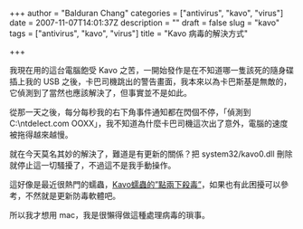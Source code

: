 +++
author = "Balduran Chang"
categories = ["antivirus", "kavo", "virus"]
date = 2007-11-07T14:01:37Z
description = ""
draft = false
slug = "kavo"
tags = ["antivirus", "kavo", "virus"]
title = "Kavo 病毒的解決方式"

+++


我現在用的這台電腦飽受 Kavo 之苦，一開始發作是在不知道哪一隻該死的隨身碟插上我的 USB 之後，卡巴司機跳出的警告畫面，我本來以為卡巴斯基是無敵的，它偵測到了當然也應該解決了，但事實並不是如此。

從那一天之後，每分每秒我的右下角事件通知都在閃個不停，「偵測到 C:\ntdelect.com OOXX」，我不知道為什麼卡巴司機這次出了意外，電腦的速度被拖得越來越慢。

就在今天莫名其妙的解決了，難道是有更新的關係？把 system32/kavo0.dll 刪除就停止這一切騷擾了，不過這不是我手動操作。

這好像是最近很熱門的蠕蟲，[Kavo蠕蟲的”點兩下殺毒”](http://antbsd.twbbs.org/%7Eant/wordpress/?p=963)，如果也有此困擾可以參考，不然就是更新防毒軟體吧。

所以我才想用 mac，我是很懶得做這種處理病毒的瑣事。

